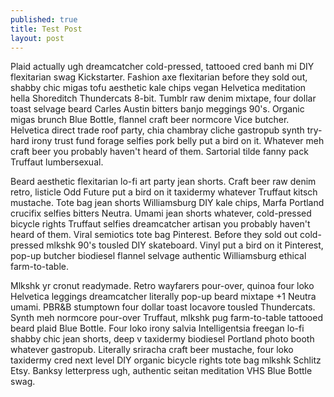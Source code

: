 ```yaml
---
published: true
title: Test Post
layout: post
---
```

Plaid actually ugh dreamcatcher cold-pressed, tattooed cred banh mi DIY flexitarian swag Kickstarter. Fashion axe flexitarian before they sold out, shabby chic migas tofu aesthetic kale chips vegan Helvetica meditation hella Shoreditch Thundercats 8-bit. Tumblr raw denim mixtape, four dollar toast selvage beard Carles Austin bitters banjo meggings 90's. Organic migas brunch Blue Bottle, flannel craft beer normcore Vice butcher. Helvetica direct trade roof party, chia chambray cliche gastropub synth try-hard irony trust fund forage selfies pork belly put a bird on it. Whatever meh craft beer you probably haven't heard of them. Sartorial tilde fanny pack Truffaut lumbersexual.

Beard aesthetic flexitarian lo-fi art party jean shorts. Craft beer raw denim retro, listicle Odd Future put a bird on it taxidermy whatever Truffaut kitsch mustache. Tote bag jean shorts Williamsburg DIY kale chips, Marfa Portland crucifix selfies bitters Neutra. Umami jean shorts whatever, cold-pressed bicycle rights Truffaut selfies dreamcatcher artisan you probably haven't heard of them. Viral semiotics tote bag Pinterest. Before they sold out cold-pressed mlkshk 90's tousled DIY skateboard. Vinyl put a bird on it Pinterest, pop-up butcher biodiesel flannel selvage authentic Williamsburg ethical farm-to-table.

Mlkshk yr cronut readymade. Retro wayfarers pour-over, quinoa four loko Helvetica leggings dreamcatcher literally pop-up beard mixtape +1 Neutra umami. PBR&B stumptown four dollar toast locavore tousled Thundercats. Synth meh normcore pour-over Truffaut, mlkshk pug farm-to-table tattooed beard plaid Blue Bottle. Four loko irony salvia Intelligentsia freegan lo-fi shabby chic jean shorts, deep v taxidermy biodiesel Portland photo booth whatever gastropub. Literally sriracha craft beer mustache, four loko taxidermy cred next level DIY organic bicycle rights tote bag mlkshk Schlitz Etsy. Banksy letterpress ugh, authentic seitan meditation VHS Blue Bottle swag.
